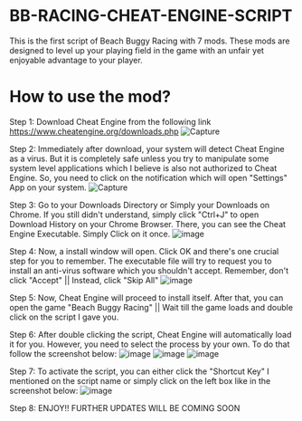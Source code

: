 # BB-RACING-CHEAT-ENGINE-SCRIPT
This is the first script of Beach Buggy Racing with 7 mods. These mods are designed to level up your playing field in the game with an unfair yet enjoyable advantage to your player.

# How to use the mod?

Step 1: Download Cheat Engine from the following link
https://www.cheatengine.org/downloads.php
![Capture](https://github.com/user-attachments/assets/8c4affdb-5a79-4ed4-9491-235822db1f09)


Step 2: Immediately after download, your system will detect Cheat Engine as a virus. But it is completely safe unless you try to manipulate some system level applications which I believe is also not authorized to Cheat Engine. So, you need to click on the notification which will open "Settings" App on your system. 
![Capture](https://github.com/user-attachments/assets/5ca6d66c-aef3-4553-9070-aa5fd49d86d9)


Step 3: Go to your Downloads Directory or Simply your Downloads on Chrome. If you still didn't understand, simply click "Ctrl+J" to open Download History on your Chrome Browser. There, you can see the Cheat Engine Executable. Simply Click on it once.
![image](https://github.com/user-attachments/assets/3148ec9b-bb2e-404a-bd12-0b094871e301)


Step 4: Now, a install window will open. Click OK and there's one crucial step for you to remember. The executable file will try to request you to install an anti-virus software which you shouldn't accept. Remember, don't click "Accept" || Instead, click "Skip All" 
![image](https://github.com/user-attachments/assets/37d35a46-b6e4-4e1a-a6a5-32aeb9be7f45)


Step 5: Now, Cheat Engine will proceed to install itself. After that, you can open the game "Beach Buggy Racing" || Wait till the game loads and double click on the script I gave you.


Step 6: After double clicking the script, Cheat Engine will automatically load it for you. However, you need to select the process by your own. To do that follow the screenshot below: 
![image](https://github.com/user-attachments/assets/354ff0c9-5d30-4da0-bb44-cc700fdc32be)
![image](https://github.com/user-attachments/assets/20bdd53d-b1ee-4d47-8a31-1e06c4791649)
![image](https://github.com/user-attachments/assets/1a71d90e-f816-448d-96dc-978dbe8c6de9)


Step 7: To activate the script, you can either click the "Shortcut Key" I mentioned on the script name or simply click on the left box like in the screenshot below:
![image](https://github.com/user-attachments/assets/ec9c0e13-2dc4-4935-854e-bf3073d487a3)


Step 8: ENJOY!! FURTHER UPDATES WILL BE COMING SOON


